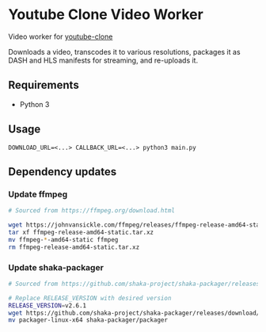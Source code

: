 # Youtube Clone Video Worker

Video worker for [youtube-clone](https://github.com/bensengupta/youtube-clone)

Downloads a video, transcodes it to various resolutions, packages it as
DASH and HLS manifests for streaming, and re-uploads it.

## Requirements

- Python 3

## Usage

```
DOWNLOAD_URL=<...> CALLBACK_URL=<...> python3 main.py
```

## Dependency updates

### Update ffmpeg

```bash
# Sourced from https://ffmpeg.org/download.html

wget https://johnvansickle.com/ffmpeg/releases/ffmpeg-release-amd64-static.tar.xz
tar xf ffmpeg-release-amd64-static.tar.xz
mv ffmpeg-*-amd64-static ffmpeg
rm ffmpeg-release-amd64-static.tar.xz
```

### Update shaka-packager

```bash
# Sourced from https://github.com/shaka-project/shaka-packager/releases

# Replace RELEASE_VERSION with desired version
RELEASE_VERSION=v2.6.1
wget https://github.com/shaka-project/shaka-packager/releases/download/$RELEASE_VERSION/packager-linux-x64
mv packager-linux-x64 shaka-packager/packager
```
